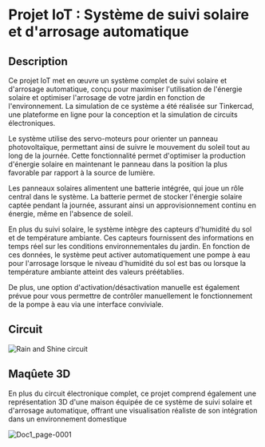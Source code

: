 # Projet IoT : Système de suivi solaire et d'arrosage automatique

## Description
Ce projet IoT met en œuvre un système complet de suivi solaire et d'arrosage automatique, conçu pour maximiser l'utilisation de l'énergie solaire et optimiser l'arrosage de votre jardin en fonction de l'environnement. La simulation de ce système a été réalisée sur Tinkercad, une plateforme en ligne pour la conception et la simulation de circuits électroniques.

Le système utilise des servo-moteurs pour orienter un panneau photovoltaïque, permettant ainsi de suivre le mouvement du soleil tout au long de la journée. Cette fonctionnalité permet d'optimiser la production d'énergie solaire en maintenant le panneau dans la position la plus favorable par rapport à la source de lumière.

Les panneaux solaires alimentent une batterie intégrée, qui joue un rôle central dans le système. La batterie permet de stocker l'énergie solaire captée pendant la journée, assurant ainsi un approvisionnement continu en énergie, même en l'absence de soleil.

En plus du suivi solaire, le système intègre des capteurs d'humidité du sol et de température ambiante. Ces capteurs fournissent des informations en temps réel sur les conditions environnementales du jardin. En fonction de ces données, le système peut activer automatiquement une pompe à eau pour l'arrosage lorsque le niveau d'humidité du sol est bas ou lorsque la température ambiante atteint des valeurs préétablies.

De plus, une option d'activation/désactivation manuelle est également prévue pour vous permettre de contrôler manuellement le fonctionnement de la pompe à eau via une interface conviviale.

## Circuit
![Rain and Shine circuit](https://github.com/hakim-saghir/IoT_AutonomousWateringSystem/assets/73503150/9757da05-efb2-4fed-ade2-6a21e68b15be)

## Maqûete 3D
En plus du circuit électronique complet, ce projet comprend également une représentation 3D d'une maison équipée de ce système de suivi solaire et d'arrosage automatique, offrant une visualisation réaliste de son intégration dans un environnement domestique

![Doc1_page-0001](https://github.com/hakim-saghir/IoT_AutonomousWateringSystem/assets/73503150/5f6d2db7-7439-451b-9d2b-5f03e0a96dc5)

